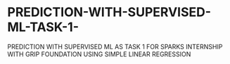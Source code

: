 # PREDICTION-WITH-SUPERVISED-ML-TASK-1-
PREDICTION WITH SUPERVISED ML AS TASK 1 FOR SPARKS INTERNSHIP WITH GRIP FOUNDATION USING SIMPLE LINEAR REGRESSION

